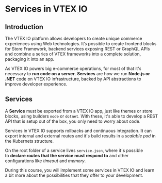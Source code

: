 # Services in VTEX IO

## Introduction

The VTEX IO platform allows developers to create unique commerce experiences using Web technologies. It’s possible to create frontend blocks for Store Framework, backend services exposing REST or GraphQL APIs and combine a series of VTEX frameworks into a complete solution, packaging it into an app.

As VTEX IO powers big e-commerce operations, for most of that it's necessary to **run code on a server**. **Services** are how we run **Node.js or .NET** code on VTEX IO infrastructure, backed by API abstractions to improve developer experience.

## Services

A **Service** must be exported from a VTEX IO app, just like themes or store blocks, using builders `node` or `dotnet`. With these, it's able to develop a REST API that is setup out of the box, you only need to worry about code.

Services in VTEX IO supports rollbacks and continuous integration. It can export internal and external routes and it's build results in a _scalable pod_ in the Kubernets structure.

On the root folder of a service lives `service.json`, where it´s possible to **declare routes that the service must respond to** and other configurations like *timeout* and *memory*.

During this course, you will implement some services in VTEX IO and learn a bit more about the possibilities that they offer to your development.
